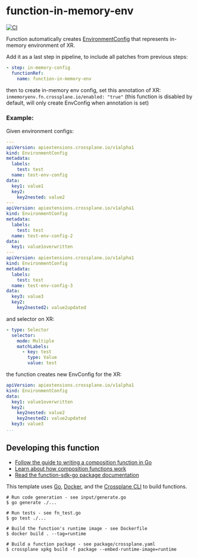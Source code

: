 # function-in-memory-env
[![CI](https://github.com/lewyg/function-in-memory-env/actions/workflows/ci.yml/badge.svg)](https://github.com/lewyg/function-in-memory-env/actions/workflows/ci.yml)

Function automatically creates [EnvironmentConfig](https://docs.crossplane.io/latest/concepts/environment-configs/) that represents in-memory environment of XR.

Add it as a last step in pipeline, to include all patches from previous steps:
```yaml
- step: in-memory-config
  functionRef:
    name: function-in-memory-env
```

then to create in-memory env config, set this annotation of XR: `inmemoryenv.fn.crossplane.io/enabled: "true"`
(this function is disabled by default, will only create EnvConfig when annotation is set)

### Example:

Given environment configs:
```yaml
---
apiVersion: apiextensions.crossplane.io/v1alpha1
kind: EnvironmentConfig
metadata:
  labels:
    test: test
  name: test-env-config
data:
  key1: value1
  key2:
    key2nested: value2
---
apiVersion: apiextensions.crossplane.io/v1alpha1
kind: EnvironmentConfig
metadata:
  labels:
    test: test
  name: test-env-config-2
data:
  key1: value1overwritten
---
apiVersion: apiextensions.crossplane.io/v1alpha1
kind: EnvironmentConfig
metadata:
  labels:
    test: test
  name: test-env-config-3
data:
  key3: value3
  key2:
    key2nested2: value2updated
```

and selector on XR:
```yaml
- type: Selector
  selector:
    mode: Multiple
    matchLabels:
      - key: test
        type: Value
        value: test
```

the function creates new EnvConfig for the XR:
```yaml
apiVersion: apiextensions.crossplane.io/v1alpha1
kind: EnvironmentConfig
data:
  key1: value1overwritten
  key2:
    key2nested: value2
    key2nested2: value2updated
  key3: value3
...
```


## Developing this function

* [Follow the guide to writing a composition function in Go][function guide]
* [Learn about how composition functions work][functions]
* [Read the function-sdk-go package documentation][package docs]

This template uses [Go][go], [Docker][docker], and the [Crossplane CLI][cli] to
build functions.

```shell
# Run code generation - see input/generate.go
$ go generate ./...

# Run tests - see fn_test.go
$ go test ./...

# Build the function's runtime image - see Dockerfile
$ docker build . --tag=runtime

# Build a function package - see package/crossplane.yaml
$ crossplane xpkg build -f package --embed-runtime-image=runtime
```

[functions]: https://docs.crossplane.io/latest/concepts/composition-functions
[go]: https://go.dev
[function guide]: https://docs.crossplane.io/knowledge-base/guides/write-a-composition-function-in-go
[package docs]: https://pkg.go.dev/github.com/crossplane/function-sdk-go
[docker]: https://www.docker.com
[cli]: https://docs.crossplane.io/latest/cli
